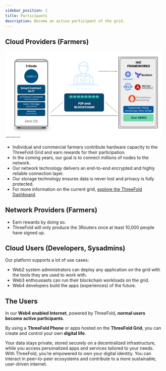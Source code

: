 ```yaml
---
sidebar_position: 2
title: Participants
description: Become an active participant of the grid.
---
```



## Cloud Providers (Farmers)

![](img/compatible.png)

- Individual and commercial farmers contribute hardware capacity to the ThreeFold Grid and earn rewards for their participation.  
- In the coming years, our goal is to connect millions of nodes to the network.  
- Our network technology delivers an end-to-end encrypted and highly reliable connection layer.  
- Our storage technology ensures data is never lost and privacy is fully protected.  
- For more information on the current grid, [explore the ThreeFold Dashboard](https://dashboard.grid.tf).

## Network Providers (Farmers)

- Earn rewards by doing so.
- ThreeFold will only produce the 3Routers once at least 10,000 people have signed up. 

## Cloud Users (Developers, Sysadmins)

Our platform supports a lot of use cases:

- Web2 system administrators can deploy any application on the grid with the tools they are used to work with.
- Web3 enthousiasts can run their blockchain workloads on the grid.
- Web4 developers build the apps (experiences) of the future.


## The Users

In our **Web4 enabled Internet**, powered by ThreeFold, **normal users become active participants**. 

By using a **ThreeFold Phone** or apps hosted on the **ThreeFold Grid**, you can create and control your own **digital life**. 

Your data stays private, stored securely on a decentralized infrastructure, while you access personalized apps and services tailored to your needs. With ThreeFold, you’re empowered to own your digital identity. You can interact in peer-to-peer ecosystems and contribute to a more sustainable, user-driven internet.
